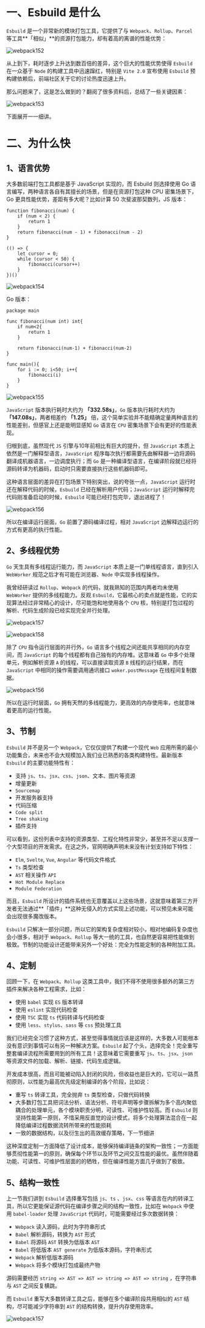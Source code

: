 # 一、Esbuild 是什么

`Esbuild` 是一个非常新的模块打包工具，它提供了与 `Webpack`、`Rollup`、`Parcel` 等工具**「相似」**的资源打包能力，却有着高的离谱的性能优势：

![webpack152](..\images\webpack152.png)

从上到下，耗时逐步上升达到数百倍的差异，这个巨大的性能优势使得 `Esbuild` 在一众基于 `Node` 的构建工具中迅速蹿红，特别是 `Vite 2.0` 宣布使用 `Esbuild` 预构建依赖后，前端社区关于它的讨论热度迅速上升。

那么问题来了，这是怎么做到的？翻阅了很多资料后，总结了一些关键因素：

![webpack153](..\images\webpack153.png)

下面展开一一细讲。

# 二、为什么快

## 1、语言优势

大多数前端打包工具都是基于 JavaScript 实现的，而 Esbuild 则选择使用 Go 语言编写，两种语言各自有其擅长的场景，但是在资源打包这种 CPU 密集场景下，Go 更具性能优势，差距有多大呢？比如计算 50 次斐波那契数列，JS 版本：

```
function fibonacci(num) {
    if (num < 2) {
        return 1
    }
    return fibonacci(num - 1) + fibonacci(num - 2)
}

(() => {
    let cursor = 0;
    while (cursor < 50) {
        fibonacci(cursor++)
    }
})()
```

![webpack154](..\images\webpack154.png)

Go 版本：

```
package main

func fibonacci(num int) int{
    if num<2{
        return 1
    }
    
    return fibonacci(num-1) + fibonacci(num-2)
}

func main(){
    for i := 0; i<50; i++{
        fibonacci(i)
    }
}
```

![webpack155](..\images\webpack155.png)

`JavaScript` 版本执行耗时大约为 **「332.58s」**，`Go` 版本执行耗时大约为 **「147.08s」**，两者相差约 **「1.25」** 倍，这个简单实验并不能精确定量两种语言的性能差别，但感官上还是能明显感知 `Go` 语言在 `CPU` 密集场景下会有更好的性能表现。

归根到底，虽然现代 `JS` 引擎与10年前相比有巨大的提升，但 `JavaScript` 本质上依然是一门解释型语言，`JavaScript` 程序每次执行都需要先由解释器一边将源码翻译成机器语言，一边调度执行；而 `Go` 是一种编译型语言，在编译阶段就已经将源码转译为机器码，启动时只需要直接执行这些机器码即可。

这种语言层面的差异在打包场景下特别突出，说的夸张一点，`JavaScript` 运行时还在解释代码的时候，`Esbuild` 已经在解析用户代码；`JavaScript` 运行时解释完代码刚准备启动的时候，`Esbuild` 可能已经打包完毕，退出进程了！

![webpack156](..\images\webpack156.gif)

所以在编译运行层面，`Go` 前置了源码编译过程，相对 `JavaScript` 边解释边运行的方式有更高的执行性能。

## 2、多线程优势

`Go` 天生具有多线程运行能力，而 `JavaScript` 本质上是一门单线程语言，直到引入 `WebWorker` 规范之后才有可能在浏览器、`Node` 中实现多线程操作。

我曾经研读过 `Rollup`、`Webpack` 的代码，就我熟知的范围内两者均未使用 `WebWorker` 提供的多线程能力。反观 `Esbuild`，它最核心的卖点就是性能，它的实现算法经过非常精心的设计，尽可能饱和地使用各个 `CPU` 核，特别是打包过程的解析、代码生成阶段已经实现完全并行处理。

![webpack157](..\images\webpack157.gif)

![webpack158](..\images\webpack158.gif)

除了 `CPU` 指令运行层面的并行外，`Go` 语言多个线程之间还能共享相同的内存空间，而 `JavaScript` 的每个线程都有自己独有的内存堆。这意味着 `Go` 中多个处理单元，例如解析资源 `A` 的线程，可以直接读取资源 `B` 线程的运行结果，而在 `JavaScript` 中相同的操作需要调用通讯接口 `woker.postMessage` 在线程间复制数据。

![webpack156](..\images\webpack156.png)

所以在运行时层面，`Go` 拥有天然的多线程能力，更高效的内存使用率，也就意味着更高的运行性能。

## 3、节制

`Esbuild` 并不是另一个 `Webpack`，它仅仅提供了构建一个现代 `Web` 应用所需的最小功能集合，未来也不会大规模加入我们业已熟悉的各类构建特性。最新版本 `Esbuild` 的主要功能特性有：

- 支持 `js`、`ts`、`jsx`、`css`、`json`、文本、图片等资源
- 增量更新
- `Sourcemap`
- 开发服务器支持
- 代码压缩
- `Code split`
- `Tree shaking`
- 插件支持

可以看到，这份列表中支持的资源类型、工程化特性非常少，甚至并不足以支撑一个大型项目的开发需求。在这之外，官网明确声明未来没有计划支持如下特性：

- `Elm`, `Svelte`, `Vue`, `Angular` 等代码文件格式
- `Ts` 类型检查
- `AST` 相关操作 `API`
- `Hot Module Replace`
- `Module Federation`

而且，`Esbuild` 所设计的插件系统也无意覆盖以上这些场景，这就意味着第三方开发者无法通过**「插件」**这种无侵入的方式实现上述功能，可以预见未来可能会出现很多魔改版本。

`Esbuild` 只解决一部分问题，所以它的架构复杂度相对较小，相对地编码复杂度也会小很多，相对于 `Webpack`、`Rollup` 等大一统的工具，也自然更容易把性能做到极致。节制的功能设计还能带来另外一个好处：完全为性能定制的各种附加工具。

## 4、定制

回顾一下，在 `Webpack`、`Rollup` 这类工具中，我们不得不使用很多额外的第三方插件来解决各种工程需求，比如：

- 使用 `babel` 实现 `ES` 版本转译
- 使用 `eslint` 实现代码检查
- 使用 `TSC` 实现 `ts` 代码转译与代码检查
- 使用 `less`、`stylus`、`sass` 等 `css` 预处理工具

我们已经完全习惯了这种方式，甚至觉得事情就应该是这样的，大多数人可能根本没有意识到事情可以有另一种解决方案。`Esbuild` 起了个头，选择完全！完全重写整套编译流程所需要用到的所有工具！这意味着它需要重写 `js`、`ts`、`jsx`、`json` 等资源文件的加载、解析、链接、代码生成逻辑。

开发成本很高，而且可能被动陷入封闭的风险，但收益也是巨大的，它可以一路贯彻原则，以性能为最高优先级定制编译的各个阶段，比如说：

- 重写 `ts` 转译工具，完全抛弃 `ts` 类型检查，只做代码转换
- 大多数打包工具把词法分析、语法分析、符号声明等步骤拆解为多个高内聚低耦合的处理单元，各个模块职责分明，可读性、可维护性较高。而 `Esbuild` 则坚持性能第一原则，不惜采用反直觉的设计模式，将多个处理算法混合在一起降低编译过程数据流转所带来的性能损耗
- 一致的数据结构，以及衍生出的高效缓存策略，下一节细讲

这种深度定制一方面降低了设计成本，能够保持编译链条的架构一致性；一方面能够贯彻性能第一的原则，确保每个环节以及环节之间交互性能的最优。虽然伴随着功能、可读性、可维护性层面的的牺牲，但在编译性能方面几乎做到了极致。

## 5、结构一致性

上一节我们讲到 `Esbuild` 选择重写包括 `js`、`ts` 、`jsx`、`css` 等语言在内的转译工具，所以它更能保证源代码在编译步骤之间的结构一致性，比如在 `Webpack` 中使用 `babel-loader` 处理 `JavaScript` 代码时，可能需要经过多次数据转换：

- `Webpack`  读入源码，此时为字符串形式
- `Babel` 解析源码，转换为 `AST` 形式
- `Babel` 将源码 `AST` 转换为低版本 `AST` 
- `Babel` 将低版本 `AST generate` 为低版本源码，字符串形式
- `Webpack` 解析低版本源码
- `Webpack` 将多个模块打包成最终产物

源码需要经历 `string => AST => AST => string => AST => string` ，在字符串与 `AST` 之间反复横跳。

而 `Esbuild` 重写大多数转译工具之后，能够在多个编译阶段共用相似的 `AST` 结构，尽可能减少字符串到 `AST`  的结构转换，提升内存使用效率。

![webpack157](..\images\webpack157.png)